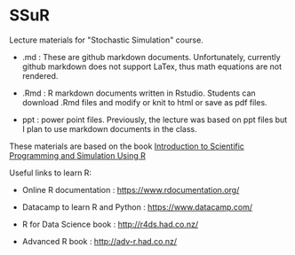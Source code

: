 # SSuR

Lecture materials for "Stochastic Simulation" course.

* .md : These are github markdown documents. Unfortunately, currently github markdown does not support LaTex, thus math equations are not rendered.

* .Rmd : R markdown documents written in Rstudio. Students can download .Rmd files and modify or knit to html or save as pdf files.

* ppt : power point files. Previously, the lecture was based on ppt files but I plan to use markdown documents in the class. 


These materials are based on the book [Introduction to Scientific Programming and Simulation Using R](https://www.amazon.com/Introduction-Scientific-Programming-Simulation-Chapman/dp/1420068725)

Useful links to learn R:

* Online R documentation : https://www.rdocumentation.org/

* Datacamp to learn R and Python : https://www.datacamp.com/

* R for Data Science book : http://r4ds.had.co.nz/

* Advanced R book : http://adv-r.had.co.nz/
